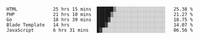 
<!--START_SECTION:waka-->

```text
HTML             25 hrs 15 mins  ██████▒░░░░░░░░░░░░░░░░░░   25.38 %
PHP              21 hrs 10 mins  █████▒░░░░░░░░░░░░░░░░░░░   21.27 %
Go               18 hrs 39 mins  ████▓░░░░░░░░░░░░░░░░░░░░   18.75 %
Blade Template   14 hrs          ███▓░░░░░░░░░░░░░░░░░░░░░   14.07 %
JavaScript       6 hrs 31 mins   █▓░░░░░░░░░░░░░░░░░░░░░░░   06.56 %
```

<!--END_SECTION:waka-->
